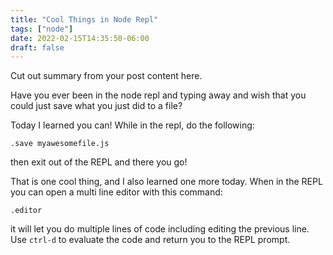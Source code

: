 ```yaml
---
title: "Cool Things in Node Repl"
tags: ["node"]
date: 2022-02-15T14:35:50-06:00
draft: false
---
```


Cut out summary from your post content here.

Have you ever been in the node repl and typing away and wish that you could just save what you just did to a file?

Today I learned you can! While in the repl, do the following:

<!--more-->

```
.save myawesomefile.js
```

then exit out of the REPL and there you go!

That is one cool thing, and I also learned one more today. When in the REPL you can open a multi line editor with this command:

```
.editor
```

it will let you do multiple lines of code including editing the previous line. Use `ctrl-d` to evaluate the code and return you to the REPL prompt.
